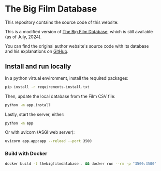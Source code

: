 # The Big Film Database

This repository contains the source code of this website: 

This is a modified version of [The Big Film Database](https://industrieplus.net/dxdatabase/), which is still available (as of July, 2024).

You can find the original author website's source code with its database and his explanations on [GitHub](https://github.com/dxdatabase/Open-source-film-database).


## Install and run locally

In a python virtual environment, install the required packages:

```sh
pip install -r requirements-install.txt

```

Then, update the local database from the Film CSV file:

```sh
python -m app.install
```

Lastly, start the server, either:

```sh
python -m app
```

Or with uvicorn (ASGI web server):

```sh
uvicorn app.app:app --reload --port 3500
```

### Build with Docker
```sh
docker build -t thebigfilmdatabase . && docker run --rm -p "3500:3500" --name thebigfilmdatabase thebigfilmdatabase
```

